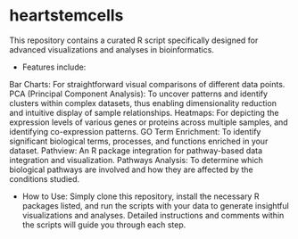 # heartstemcells
This repository contains a curated R script specifically designed for advanced visualizations and analyses in bioinformatics.
* Features include:

Bar Charts: For straightforward visual comparisons of different data points.
PCA (Principal Component Analysis): To uncover patterns and identify clusters within complex datasets, thus enabling dimensionality reduction and intuitive display of sample relationships.
Heatmaps: For depicting the expression levels of various genes or proteins across multiple samples, and identifying co-expression patterns.
GO Term Enrichment: To identify significant biological terms, processes, and functions enriched in your dataset.
Pathview: An R package integration for pathway-based data integration and visualization.
Pathways Analysis: To determine which biological pathways are involved and how they are affected by the conditions studied.

* How to Use:
Simply clone this repository, install the necessary R packages listed, and run the scripts with your data to generate insightful visualizations and analyses. Detailed instructions and comments within the scripts will guide you through each step.
